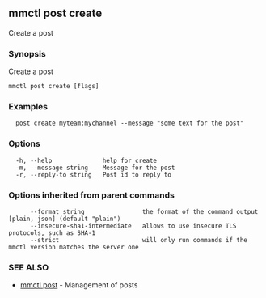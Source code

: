 ## mmctl post create

Create a post

### Synopsis

Create a post

```
mmctl post create [flags]
```

### Examples

```
  post create myteam:mychannel --message "some text for the post"
```

### Options

```
  -h, --help              help for create
  -m, --message string    Message for the post
  -r, --reply-to string   Post id to reply to
```

### Options inherited from parent commands

```
      --format string                the format of the command output [plain, json] (default "plain")
      --insecure-sha1-intermediate   allows to use insecure TLS protocols, such as SHA-1
      --strict                       will only run commands if the mmctl version matches the server one
```

### SEE ALSO

* [mmctl post](mmctl_post.md)	 - Management of posts

